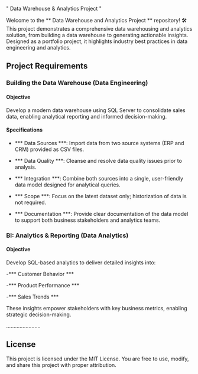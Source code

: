 " Data Warehouse & Analytics Project "

Welcome to the ** Data Warehouse and Analytics Project ** repository! 🛠️
This project demonstrates a comprehensive data warehousing and analytics solution, from building a data warehouse to generating actionable insights. Designed as a portfolio project, it highlights industry best practices in data engineering and analytics.

## Project Requirements

### Building the Data Warehouse (Data Engineering)

#### Objective
Develop a modern data warehouse using SQL Server to consolidate sales data, enabling analytical reporting and informed decision-making.

#### Specifications
- *** Data Sources ***: Import data from two source systems (ERP and CRM) provided as CSV files.

- *** Data Quality ***: Cleanse and resolve data quality issues prior to analysis.

- *** Integration ***: Combine both sources into a single, user-friendly data model designed for analytical queries.

- *** Scope ***: Focus on the latest dataset only; historization of data is not required.

- *** Documentation ***: Provide clear documentation of the data model to support both business stakeholders and analytics teams.


### BI: Analytics & Reporting (Data Analytics)
#### Objective
Develop SQL-based analytics to deliver detailed insights into:

-*** Customer Behavior ***

-*** Product Performance ***

-*** Sales Trends ***

These insights empower stakeholders with key business metrics, enabling strategic decision-making. 

 .......................
 
## License
This project is licensed under the MIT License. You are free to use, modify, and share this project with proper attribution.
